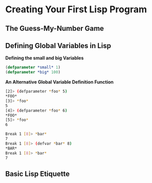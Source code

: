 # Creating Your First Lisp Program
## The Guess-My-Number Game
## Defining Global Variables in Lisp
**Defining the small and big Variables**
```lisp
(defparameter *small* 1)
(defparameter *big* 100)
```

**An Alternative Global Variable Definition Function**
```sh
[2]> (defparameter *foo* 5)
*FOO*
[3]> *foo*
5
[4]> (defparameter *foo* 6)
*FOO*
[5]> *foo*
6
```
```sh
Break 1 [8]> *bar*
7
Break 1 [8]> (defvar *bar* 8)
*BAR*
Break 1 [8]> *bar*
7
```
## Basic Lisp Etiquette
